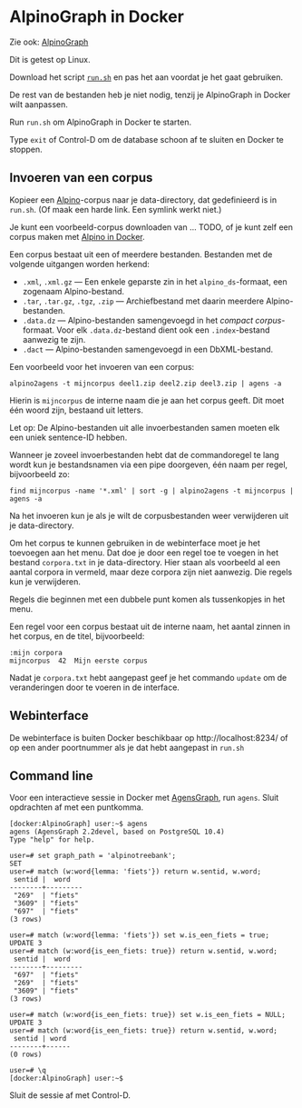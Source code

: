 
# AlpinoGraph in Docker

Zie ook: [AlpinoGraph](https://alpinograph.readthedocs.io/)

Dit is getest op Linux.

Download het script
[`run.sh`](https://raw.githubusercontent.com/rug-compling/alpinograph-docker/master/run.sh)
en pas het aan voordat je het gaat gebruiken.

De rest van de bestanden heb je niet nodig, tenzij je AlpinoGraph in
Docker wilt aanpassen.

Run `run.sh` om AlpinoGraph in Docker te starten.

Type `exit` of Control-D om de database schoon af te sluiten en Docker te
stoppen.

## Invoeren van een corpus

Kopieer een [Alpino](https://www.let.rug.nl/vannoord/alp/Alpino/)-corpus
naar je data-directory, dat gedefinieerd is in `run.sh`. (Of maak een harde
link. Een symlink werkt niet.)

Je kunt een voorbeeld-corpus downloaden van ... TODO, of je kunt zelf
een corpus maken met [Alpino in Docker](https://github.com/rug-compling/alpino-docker).

Een corpus bestaat uit een of meerdere bestanden. Bestanden met de
volgende uitgangen worden herkend:

 * `.xml`, `.xml.gz` — Een enkele geparste zin in het `alpino_ds`-formaat, een zogenaam Alpino-bestand.
 * `.tar`, `.tar.gz`, `.tgz`, `.zip` — Archiefbestand met daarin meerdere Alpino-bestanden.
 * `.data.dz` — Alpino-bestanden samengevoegd in het *compact corpus*-formaat.
   Voor elk `.data.dz`-bestand dient ook een `.index`-bestand aanwezig
   te zijn.
 * `.dact` — Alpino-bestanden samengevoegd in een DbXML-bestand.

Een voorbeeld voor het invoeren van een corpus:

    alpino2agens -t mijncorpus deel1.zip deel2.zip deel3.zip | agens -a

Hierin is `mijncorpus` de interne naam die je aan het corpus geeft.
Dit moet één woord zijn, bestaand uit letters.

Let op: De Alpino-bestanden uit alle invoerbestanden samen moeten elk een
uniek sentence-ID hebben.

Wanneer je zoveel invoerbestanden hebt dat de commandoregel te lang
wordt kun je bestandsnamen via een pipe doorgeven, één naam per regel,
bijvoorbeeld zo:

    find mijncorpus -name '*.xml' | sort -g | alpino2agens -t mijncorpus | agens -a

Na het invoeren kun je als je wilt de corpusbestanden weer verwijderen
uit je data-directory.

Om het corpus te kunnen gebruiken in de webinterface moet je het
toevoegen aan het menu. Dat doe je door een regel toe te voegen in het
bestand `corpora.txt` in je data-directory. Hier staan als voorbeeld
al een aantal corpora in vermeld, maar deze corpora zijn niet
aanwezig. Die regels kun je verwijderen.

Regels die beginnen met een dubbele punt komen als tussenkopjes in het
menu.

Een regel voor een corpus bestaat uit de interne naam, het aantal
zinnen in het corpus, en de titel, bijvoorbeeld:

    :mijn corpora
    mijncorpus  42  Mijn eerste corpus

Nadat je `corpora.txt` hebt aangepast geef je het commando `update` om de
veranderingen door te voeren in de interface.

## Webinterface

De webinterface is buiten Docker beschikbaar op http://localhost:8234/ of op een
ander poortnummer als je dat hebt aangepast in `run.sh`

## Command line

Voor een interactieve sessie in Docker met
[AgensGraph](https://bitnine.net/documentations/manual/agens_graph_developer_manual_en.html),
run `agens`. Sluit opdrachten af met een puntkomma.

```text
[docker:AlpinoGraph] user:~$ agens
agens (AgensGraph 2.2devel, based on PostgreSQL 10.4)
Type "help" for help.

user=# set graph_path = 'alpinotreebank';
SET
user=# match (w:word{lemma: 'fiets'}) return w.sentid, w.word;
 sentid |  word
--------+---------
 "269"  | "fiets"
 "3609" | "fiets"
 "697"  | "fiets"
(3 rows)

user=# match (w:word{lemma: 'fiets'}) set w.is_een_fiets = true;
UPDATE 3
user=# match (w:word{is_een_fiets: true}) return w.sentid, w.word;
 sentid |  word
--------+---------
 "697"  | "fiets"
 "269"  | "fiets"
 "3609" | "fiets"
(3 rows)

user=# match (w:word{is_een_fiets: true}) set w.is_een_fiets = NULL;
UPDATE 3
user=# match (w:word{is_een_fiets: true}) return w.sentid, w.word;
 sentid | word
--------+------
(0 rows)

user=# \q
[docker:AlpinoGraph] user:~$
```

Sluit de sessie af met Control-D.

